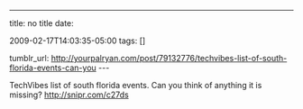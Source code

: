 ---
title: no title
date:

 2009-02-17T14:03:35-05:00 
tags:  []

tumblr_url:
http://yourpalryan.com/post/79132776/techvibes-list-of-south-florida-events-can-you
\-\--

TechVibes list of south florida events. Can you think of anything it is
missing? <http://snipr.com/c27ds>
